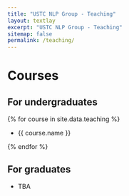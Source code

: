 ```yaml
---
title: "USTC NLP Group - Teaching"
layout: textlay
excerpt: "USTC NLP Group - Teaching"
sitemap: false
permalink: /teaching/
---
```


# Courses

## For undergraduates

{% for course in site.data.teaching %}

- {{ course.name }} <br />

{% endfor %}


## For graduates
- TBA
